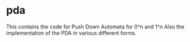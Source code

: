# pda
This contains the code for Push Down Automata for 0^n and 1^n
Also the implementation of the PDA in various different forms.
